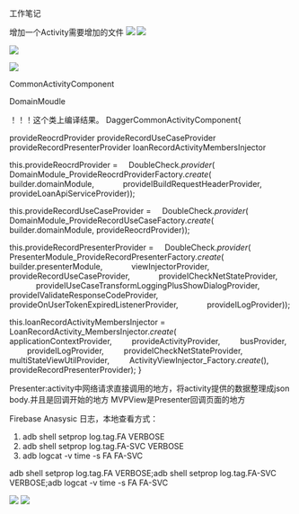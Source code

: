 工作笔记

增加一个Activity需要增加的文件
![](../../_resources/02a4bbc0d8ad47bf9717cca16b0b5bda.png)
![](../../_resources/a43b6cfcc24d4e10b95b240bd8da74a6.png)

![](../../_resources/0d320bd655e44d2db1bbdf06f7f93168.png)

![](:/d386e384f77b435c99442f794edc8684)

CommonActivityComponent

DomainMoudle

！！！这个类上编译结果。
DaggerCommonActivityComponent{

provideReocrdProvider
provideRecordUseCaseProvider
provideRecordPresenterProvider
loanRecordActivityMembersInjector

this.provideReocrdProvider =
    DoubleCheck.*provider*(
        DomainModule_ProvideReocrdProviderFactory.*create*(
            builder.domainModule,
            provideIBuildRequestHeaderProvider,
            provideLoanApiServiceProvider));

this.provideRecordUseCaseProvider =
    DoubleCheck.*provider*(
        DomainModule_ProvideRecordUseCaseFactory.*create*(
            builder.domainModule, provideReocrdProvider));

this.provideRecordPresenterProvider =
    DoubleCheck.*provider*(
        PresenterModule_ProvideRecordPresenterFactory.*create*(
            builder.presenterModule,
            viewInjectorProvider,
            provideRecordUseCaseProvider,
            provideICheckNetStateProvider,
            provideIUseCaseTransformLoggingPlusShowDialogProvider,
            provideIValidateResponseCodeProvider,
            provideOnUserTokenExpiredListenerProvider,
            provideILogProvider));

this.loanRecordActivityMembersInjector =
    LoanRecordActivity_MembersInjector.*create*(
        applicationContextProvider,
        provideActivityProvider,
        busProvider,
        provideILogProvider,
        provideICheckNetStateProvider,
        multiStateViewUtilProvider,
        ActivityViewInjector_Factory.*create*(),
        provideRecordPresenterProvider);
}

Presenter:activity中网络请求直接调用的地方，将activity提供的数据整理成json body.并且是回调开始的地方
MVPView是Presenter回调页面的地方

Firebase Anasysic 日志，本地查看方式：
1. adb shell setprop log.tag.FA VERBOSE
2. adb shell setprop log.tag.FA-SVC VERBOSE
3. adb logcat -v time -s FA FA-SVC

adb shell setprop log.tag.FA VERBOSE;adb shell setprop log.tag.FA-SVC VERBOSE;adb logcat -v time -s FA FA-SVC

![](../../_resources/1cc9c3bf900f4e23bfcf65730bb884d4.png)
![](../../_resources/a01a58dc25de4eb88ed275a36a2addac.png)